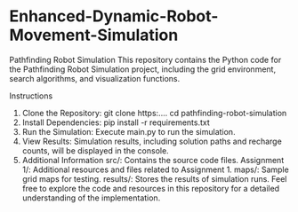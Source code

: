 # Enhanced-Dynamic-Robot-Movement-Simulation

Pathfinding Robot Simulation
This repository contains the Python code for the Pathfinding Robot Simulation project, including the grid environment, search algorithms, and visualization functions.

Instructions
1. Clone the Repository:
   git clone https:....
   cd pathfinding-robot-simulation
2. Install Dependencies:
   pip install -r requirements.txt  
3. Run the Simulation:
  Execute main.py to run the simulation.
4. View Results:
  Simulation results, including solution paths and recharge counts, will be displayed in the console.
5. Additional Information
  src/: Contains the source code files.
  Assignment 1/: Additional resources and files related to Assignment 1.
  maps/: Sample grid maps for testing.
  results/: Stores the results of simulation runs.
  Feel free to explore the code and resources in this repository for a detailed understanding of the implementation.

